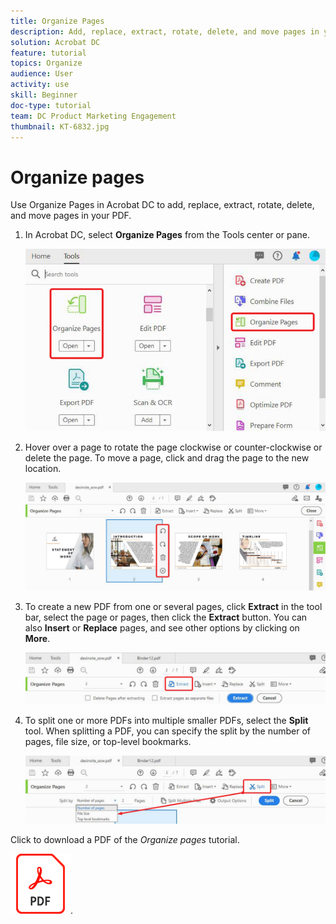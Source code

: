 ```yaml
---
title: Organize Pages
description: Add, replace, extract, rotate, delete, and move pages in your PDF
solution: Acrobat DC
feature: tutorial
topics: Organize
audience: User
activity: use
skill: Beginner
doc-type: tutorial
team: DC Product Marketing Engagement
thumbnail: KT-6832.jpg
---
```


# Organize pages

Use Organize Pages in Acrobat DC to add, replace, extract, rotate, delete, and move pages in your PDF.

1. In Acrobat DC, select **Organize Pages** from the Tools center or pane.

    ![Organize Step 1](../assets/Organize_1.png)

1. Hover over a page to rotate the page clockwise or counter-clockwise or delete the page. To move a page, click and drag the page to the new location.

    ![Organize Step 2](../assets/Organize_2.png)

1. To create a new PDF from one or several pages, click **Extract** in the tool bar, select the page or pages, then click the **Extract** button. You can also **Insert** or **Replace** pages, and see other options by clicking on **More**.

    ![Organize Step 3](../assets/Organize_3.png)

1. To split one or more PDFs into multiple smaller PDFs, select the **Split** tool. When splitting a PDF, you can specify the split by the number of pages, file size, or top-level bookmarks.

    ![Scan Step 4](../assets/Organize_4.png)

Click to download a PDF of the *Organize pages* tutorial.    

[![Download Organize Pages tutorial](../assets/acrobat_PDF_96.png)](../assets/AcrobatDCOrganize.pdf).